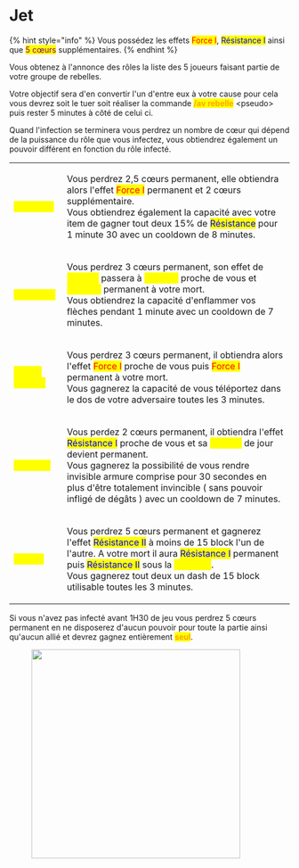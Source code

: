 # Jet

{% hint style="info" %}
Vous possédez les effets <mark style="color:red;">Force I</mark>, <mark style="color:blue;">Résistance I</mark> ainsi que <mark style="color:purple;">5 cœurs</mark> supplémentaires.
{% endhint %}

Vous obtenez à l'annonce des rôles la liste des 5 joueurs faisant partie de votre groupe de rebelles.

Votre objectif sera d'en convertir l'un d'entre eux à votre cause pour cela vous devrez soit le tuer soit réaliser la commande <mark style="color:orange;">**/av rebelle**</mark> \<pseudo> puis rester 5 minutes à côté de celui ci.

Quand l'infection se terminera vous perdrez un nombre de cœur qui dépend de la puissance du rôle que vous infectez, vous obtiendrez également un pouvoir différent en fonction du rôle infecté.

|                                                     |                                                                                                                                                                                                                                                                                                                                                                                                                                     |
| --------------------------------------------------- | ----------------------------------------------------------------------------------------------------------------------------------------------------------------------------------------------------------------------------------------------------------------------------------------------------------------------------------------------------------------------------------------------------------------------------------- |
| <mark style="color:yellow;">**Pesticide**</mark>    | <p>Vous perdrez 2,5 cœurs permanent, elle obtiendra alors l'effet <mark style="color:red;">Force I</mark> permanent et 2 cœurs supplémentaire.<br>Vous obtiendrez également la capacité avec votre item de gagner tout deux 15% de <mark style="color:blue;">Résistance</mark> pour 1 minute 30 avec un cooldown de 8 minutes.</p>                                                                                                  |
| <mark style="color:yellow;">**La Flèche**</mark>    | <p>Vous perdrez 3 cœurs permanent, son effet de <mark style="color:yellow;">Speed I</mark> passera à <mark style="color:yellow;">Speed II</mark> proche de vous et <mark style="color:yellow;">Speed II</mark> permanent à votre mort.<br>Vous obtiendrez la capacité d'enflammer vos flèches pendant 1 minute avec un cooldown de 7 minutes.</p>                                                                                   |
| <mark style="color:yellow;">**Demi-Portion**</mark> | <p>Vous perdrez 3 cœurs permanent, il obtiendra alors l'effet <mark style="color:red;">Force I</mark> proche de vous puis <mark style="color:red;">Force I</mark> permanent à votre mort.<br>Vous gagnerez la capacité de vous téléportez dans le dos de votre adversaire toutes les 3 minutes.</p>                                                                                                                                 |
| <mark style="color:yellow;">**Vanneur**</mark>      | <p>Vous perdez 2 cœurs permanent, il obtiendra l'effet <mark style="color:blue;">Résistance I</mark> proche de vous et sa <mark style="color:yellow;">Speed I</mark> de jour devient permanent.<br>Vous gagnerez la possibilité de vous rendre invisible armure comprise pour 30 secondes en plus d'être totalement invincible ( sans pouvoir infligé de dégâts ) avec un cooldown de 7 minutes.</p>                                |
| <mark style="color:yellow;">**Le Duc**</mark>       | <p>Vous perdrez 5 cœurs permanent et gagnerez l'effet <mark style="color:blue;">Résistance II</mark> à moins de 15 block l'un de l'autre. A votre mort il aura <mark style="color:blue;">Résistance I</mark> permanent puis <mark style="color:blue;">Résistance II</mark> sous la <mark style="color:yellow;"><strong>Moisson</strong></mark>.<br>Vous gagnerez tout deux un dash de 15 block utilisable toutes les 3 minutes.</p> |

Si vous n'avez pas infecté avant 1H30 de jeu vous perdrez 5 cœurs permanent en ne disposerez d'aucun pouvoir pour toute la partie ainsi qu'aucun allié et devrez gagnez entièrement <mark style="color:orange;">**seul**</mark>.

<figure><img src="https://th.bing.com/th/id/OIP.Tze22kR_KnbYB_Gz_haEdwHaDt?pid=ImgDet&#x26;rs=1" alt="" width="375"><figcaption></figcaption></figure>
